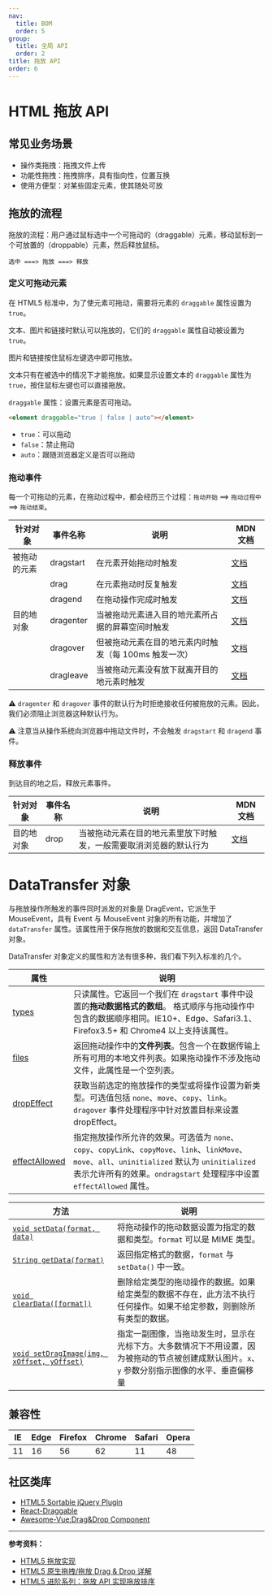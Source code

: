 ```yaml
---
nav:
  title: BOM
  order: 5
group:
  title: 全局 API
  order: 2
title: 拖放 API
order: 6
---
```


# HTML 拖放 API

## 常见业务场景

- 操作类拖拽：拖拽文件上传
- 功能性拖拽：拖拽排序，具有指向性，位置互换
- 使用方便型：对某些固定元素，使其随处可放

## 拖放的流程

拖放的流程：用户通过鼠标选中一个可拖动的（draggable）元素，移动鼠标到一个可放置的（droppable）元素，然后释放鼠标。

```
选中 ===> 拖放 ===> 释放
```

### 定义可拖动元素

在 HTML5 标准中，为了使元素可拖动，需要将元素的 `draggable` 属性设置为 `true`。

文本、图片和链接时默认可以拖放的，它们的 `draggable` 属性自动被设置为 `true`。

图片和链接按住鼠标左键选中即可拖放。

文本只有在被选中的情况下才能拖放。如果显示设置文本的 `draggable` 属性为 `true`，按住鼠标左键也可以直接拖放。

`draggable` 属性：设置元素是否可拖动。

```html
<element draggable="true | false | auto"></element>
```

- `true`：可以拖动
- `false`：禁止拖动
- `auto`：跟随浏览器定义是否可以拖动

### 拖动事件

每一个可拖动的元素，在拖动过程中，都会经历三个过程：`拖动开始` ==> `拖动过程中` ==> `拖动结束`。

| 针对对象     | 事件名称  | 说明                                                  | MDN 文档                                                              |
| ------------ | --------- | ----------------------------------------------------- | --------------------------------------------------------------------- |
| 被拖动的元素 | dragstart | 在元素开始拖动时触发                                  | [文档](https://developer.mozilla.org/zh-CN/docs/Web/Events/dragstart) |
|              | drag      | 在元素拖动时反复触发                                  | [文档](https://developer.mozilla.org/zh-CN/docs/Web/Events/drag)      |
|              | dragend   | 在拖动操作完成时触发                                  | [文档](https://developer.mozilla.org/zh-CN/docs/Web/Events/dragend)   |
| 目的地对象   | dragenter | 当被拖动元素进入目的地元素所占据的屏幕空间时触发      | [文档](https://developer.mozilla.org/zh-CN/docs/Web/Events/dragenter) |
|              | dragover  | 但被拖动元素在目的地元素内时触发（每 100ms 触发一次） | [文档](https://developer.mozilla.org/zh-CN/docs/Web/Events/dragover)  |
|              | dragleave | 当被拖动元素没有放下就离开目的地元素时触发            | [文档](https://developer.mozilla.org/zh-CN/docs/Web/Events/dragleave) |

⚠️ `dragenter` 和 `dragover` 事件的默认行为时拒绝接收任何被拖放的元素。因此，我们必须阻止浏览器这种默认行为。

⚠️ 注意当从操作系统向浏览器中拖动文件时，不会触发 `dragstart` 和 `dragend` 事件。

### 释放事件

到达目的地之后，释放元素事件。

| 针对对象   | 事件名称 | 说明                                                               | MDN 文档                                                         |
| ---------- | -------- | ------------------------------------------------------------------ | ---------------------------------------------------------------- |
| 目的地对象 | drop     | 当被拖动元素在目的地元素里放下时触发，一般需要取消浏览器的默认行为 | [文档](https://developer.mozilla.org/zh-CN/docs/Web/Events/drop) |

# DataTransfer 对象

与拖放操作所触发的事件同时派发的对象是 DragEvent，它派生于 MouseEvent，具有 Event 与 MouseEvent 对象的所有功能，并增加了 `dataTransfer` 属性。该属性用于保存拖放的数据和交互信息，返回 DataTransfer 对象。

DataTransfer 对象定义的属性和方法有很多种，我们看下列入标准的几个。

| 属性                                                                                         | 说明                                                                                                                                                                                                                         |
| -------------------------------------------------------------------------------------------- | ---------------------------------------------------------------------------------------------------------------------------------------------------------------------------------------------------------------------------- |
| [types](https://developer.mozilla.org/zh-CN/docs/Web/API/DataTransfer/types)                 | 只读属性。它返回一个我们在 `dragstart` 事件中设置的**拖动数据格式的数组**。 格式顺序与拖动操作中包含的数据顺序相同。IE10+、Edge、Safari3.1、Firefox3.5+ 和 Chrome4 以上支持该属性。                                          |
| [files](https://developer.mozilla.org/zh-CN/docs/Web/API/DataTransfer/files)                 | 返回拖动操作中的**文件列表**。包含一个在数据传输上所有可用的本地文件列表。如果拖动操作不涉及拖动文件，此属性是一个空列表。                                                                                                   |
| [dropEffect](https://developer.mozilla.org/en-US/docs/Web/API/DataTransfer/dropEffect)       | 获取当前选定的拖放操作的类型或将操作设置为新类型。可选值包括 `none`、`move`、`copy`、`link`。`dragover` 事件处理程序中针对放置目标来设置 dropEffect。                                                                        |
| [effectAllowed](https://developer.mozilla.org/zh-CN/docs/Web/API/DataTransfer/effectAllowed) | 指定拖放操作所允许的效果。可选值为 `none`、`copy`、`copyLink`、`copyMove`、`link`、`linkMove`、`move`、`all`、`uninitialized` 默认为 `uninitialized` 表示允许所有的效果。`ondragstart` 处理程序中设置 `effectAllowed` 属性。 |

| 方法                                                                                                                     | 说明                                                                                                                                            |
| ------------------------------------------------------------------------------------------------------------------------ | ----------------------------------------------------------------------------------------------------------------------------------------------- |
| [`void setData(format, data)`](https://developer.mozilla.org/zh-CN/docs/Web/API/DataTransfer/setData)                    | 将拖动操作的拖动数据设置为指定的数据和类型。`format` 可以是 MIME 类型。                                                                         |
| [`String getData(format)`](https://developer.mozilla.org/zh-CN/docs/Web/API/DataTransfer/getData)                        | 返回指定格式的数据，`format` 与 `setData()` 中一致。                                                                                            |
| [`void clearData([format])`](https://developer.mozilla.org/zh-CN/docs/Web/API/DataTransfer/clearData)                    | 删除给定类型的拖动操作的数据。如果给定类型的数据不存在，此方法不执行任何操作。如果不给定参数，则删除所有类型的数据。                            |
| [`void setDragImage(img, xOffset, yOffset)`](https://developer.mozilla.org/zh-CN/docs/Web/API/DataTransfer/setDragImage) | 指定一副图像，当拖动发生时，显示在光标下方。大多数情况下不用设置，因为被拖动的节点被创建成默认图片。`x`、`y` 参数分别指示图像的水平、垂直偏移量 |

## 兼容性

| IE  | Edge | Firefox | Chrome | Safari | Opera |
| --- | ---- | ------- | ------ | ------ | ----- |
| 11  | 16   | 56      | 62     | 11     | 48    |

## 社区类库

- [HTML5 Sortable jQuery Plugin](https://github.com/farhadi/html5sortable)
- [React-Draggable](https://github.com/mzabriskie/react-draggable)
- [Awesome-Vue:Drag&Drop Component](https://github.com/vuejs/awesome-vue#drag-and-drop)

---

**参考资料：**

- [HTML5 拖放实现](https://juejin.im/entry/59eebc39f265da431c6f7bdb)
- [HTML5 原生拖拽/拖放 Drag & Drop 详解](https://developer.mozilla.org/zh-CN/docs/Web/Events/dragleave)
- [HTML5 进阶系列：拖放 API 实现拖放排序](https://juejin.im/post/5907d058da2f60005d0f8b15)
